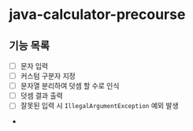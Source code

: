 # java-calculator-precourse

## 기능 목록
- [ ] 문자 입력
- [ ] 커스텀 구분자 지정
- [ ] 문자열 분리하여 덧셈 할 수로 인식
- [ ] 덧셈 결과 출력
- [ ] 잘못된 입력 시 `IllegalArgumentException` 예외 발생
- 